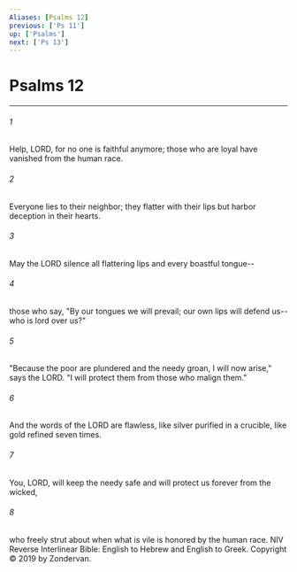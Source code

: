 ```yaml
---
Aliases: [Psalms 12]
previous: ['Ps 11']
up: ['Psalms']
next: ['Ps 13']
---
```

# Psalms 12

***


###### 1 
Help, LORD, for no one is faithful anymore; those who are loyal have vanished from the human race. 

###### 2 
Everyone lies to their neighbor; they flatter with their lips but harbor deception in their hearts. 

###### 3 
May the LORD silence all flattering lips and every boastful tongue-- 

###### 4 
those who say, "By our tongues we will prevail; our own lips will defend us--who is lord over us?" 

###### 5 
"Because the poor are plundered and the needy groan, I will now arise," says the LORD. "I will protect them from those who malign them." 

###### 6 
And the words of the LORD are flawless, like silver purified in a crucible, like gold refined seven times. 

###### 7 
You, LORD, will keep the needy safe and will protect us forever from the wicked, 

###### 8 
who freely strut about when what is vile is honored by the human race. NIV Reverse Interlinear Bible: English to Hebrew and English to Greek. Copyright © 2019 by Zondervan.

